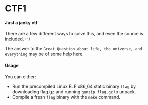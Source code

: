 # CTF1

#### Just a janky ctf

There are a few different ways to solve this, and even the source is included. :-)

The answer to the `Great Question about life, the universe, and everything` may be of some help here.

#### Usage

You can either:

- Run the precompiled Linux ELF x86_64 static binary `flag` by downloading flag.gz and running `gunzip flag.gz` to unpack.
- Compile a fresh `flag` binary with the `make` command.